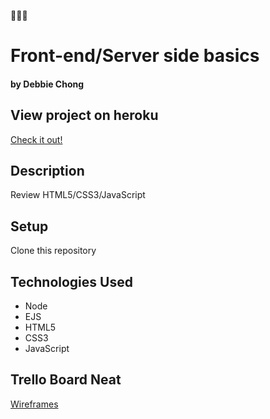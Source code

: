 :tulip::rabbit::tulip:
# Front-end/Server side basics

#### by Debbie Chong

## View project on heroku
[Check it out!]()

## Description
Review HTML5/CSS3/JavaScript

## Setup
Clone this repository

## Technologies Used
* Node
* EJS
* HTML5
* CSS3
* JavaScript

## Trello Board Neat
[Wireframes]()
